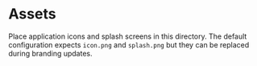 # Assets

Place application icons and splash screens in this directory. The default configuration expects `icon.png` and `splash.png` but they can be replaced during branding updates.
